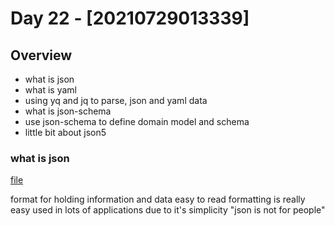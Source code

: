 # Day 22 - [20210729013339]

## Overview
* what is json
* what is yaml
* using yq and jq to parse, json and yaml data
* what is json-schema
* use json-schema to define domain model and schema
* little bit about json5


### what is json

[file](xyz.json)


format for holding information and data
easy to read
formatting is really easy
used in lots of applications due to it's simplicity
"json is not for people"
